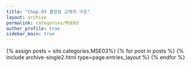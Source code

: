 ```yaml
---
title: "Chap.03 결정질 고체의 구조"
layout: archive
permalink: categories/MSE03
auther_profile: true
sidebar_main: true
---
```


{% assign posts = site.categories.MSE03%}
{% for post in posts %} {% include archive-single2.html type=page.entries_layout %} {% endfor %}